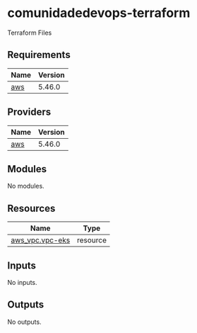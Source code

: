 # comunidadedevops-terraform
Terraform Files

<!-- BEGIN_TF_DOCS -->
## Requirements

| Name | Version |
|------|---------|
| <a name="requirement_aws"></a> [aws](#requirement\_aws) | 5.46.0 |

## Providers

| Name | Version |
|------|---------|
| <a name="provider_aws"></a> [aws](#provider\_aws) | 5.46.0 |

## Modules

No modules.

## Resources

| Name | Type |
|------|------|
| [aws_vpc.vpc-eks](https://registry.terraform.io/providers/hashicorp/aws/5.46.0/docs/resources/vpc) | resource |

## Inputs

No inputs.

## Outputs

No outputs.
<!-- END_TF_DOCS -->